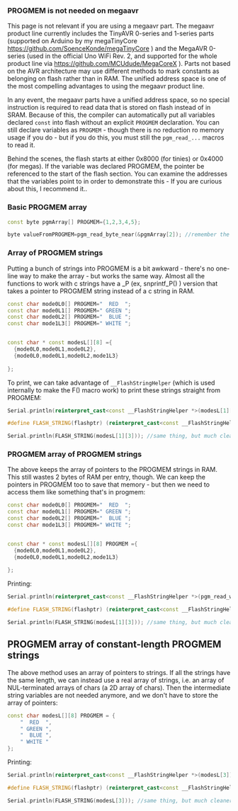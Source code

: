 ### PROGMEM is not needed on megaavr
This page is not relevant if you are using a megaavr part. The megaavr product line currently includes the TinyAVR 0-series and 1-series parts (supported on Arduino by my megaTinyCore https://github.com/SoenceKonde/megaTinyCore ) and the MegaAVR 0-series (used in the official Uno WiFi Rev. 2, and supported for the whole product line via https://github.com/MCUdude/MegaCoreX ). Parts not based on the AVR architecture may use different methods to mark constants as belonging on flash rather than in RAM. The unified address space is one of the most compelling advantages to using the megaavr product line.

In any event, the megaavr parts have a unified address space, so no special instruction is required to read data that is stored on flash instead of in SRAM. Because of this, the compiler can automatically put all variables declared `const` into flash without an explicit `PROGMEM` declaration. You can still declare variables as `PROGMEM` - though there is no reduction ro memory usage if you do - but if you do this, you must still the `pgm_read_...` macros to read it. 

Behind the scenes, the flash starts at either 0x8000 (for tinies) or 0x4000 (for megas). If the variable was declared PROGMEM, the pointer be referenced to the start of the flash section. You can examine the addresses that the variables point to in order to demonstrate this - If you are curious about this, I recommend it..

### Basic PROGMEM array

```c++
const byte pgmArray[] PROGMEM={1,2,3,4,5}; 

byte valueFromPROGMEM=pgm_read_byte_near(&pgmArray[2]); //remember the &
```


### Array of PROGMEM strings

Putting a bunch of strings into PROGMEM is a bit awkward - there's no one-line way to make the array - but works the same way. Almost all the functions to work with c strings have a _P (ex, snprintf_P() ) version that takes a pointer to PROGMEM string instead of a c string in RAM. 

```c++
const char mode0L0[] PROGMEM="  RED  ";
const char mode0L1[] PROGMEM=" GREEN ";
const char mode0L2[] PROGMEM="  BLUE ";
const char mode1L3[] PROGMEM=" WHITE ";


const char * const modesL[][8] ={
  {mode0L0,mode0L1,mode0L2},
  {mode0L0,mode0L1,mode0L2,mode1L3}
  
};
```

To print, we can take advantage of `__FlashStringHelper` (which is used internally to make the F() macro work) to print these strings straight from PROGMEM:


```c++
Serial.println(reinterpret_cast<const __FlashStringHelper *>(modesL[1][3])); //prints " WHITE "

#define FLASH_STRING(flashptr) (reinterpret_cast<const __FlashStringHelper *>(flashptr))

Serial.println(FLASH_STRING(modesL[1][3])); //same thing, but much cleaner using above macro
```



### PROGMEM array of PROGMEM strings

The above keeps the array of pointers to the PROGMEM strings in RAM. This still wastes 2 bytes of RAM per entry, though. We can keep the pointers in PROGMEM too to save that memory - but then we need to access them like something that's in progmem:

```c++
const char mode0L0[] PROGMEM="  RED  ";
const char mode0L1[] PROGMEM=" GREEN ";
const char mode0L2[] PROGMEM="  BLUE ";
const char mode1L3[] PROGMEM=" WHITE ";


const char * const modesL[][8] PROGMEM ={
  {mode0L0,mode0L1,mode0L2},
  {mode0L0,mode0L1,mode0L2,mode1L3}
  
};
```

Printing:

```c++
Serial.println(reinterpret_cast<const __FlashStringHelper *>(pgm_read_word_near(&modesL[1][3]))); //prints " WHITE "

#define FLASH_STRING(flashptr) (reinterpret_cast<const __FlashStringHelper *>(pgm_read_word_near(&flashptr)))

Serial.println(FLASH_STRING(modesL[1][3])); //same thing, but much cleaner using above macro
```


## PROGMEM array of constant-length PROGMEM strings

The above method uses an array of pointers to strings. If all the strings have the same length, we can instead use a real array of strings, i.e. an array of NUL-terminated arrays of chars (a 2D array of chars). Then the intermediate string variables are not needed anymore, and we don't have to store the array of pointers:

```c++
const char modesL[][8] PROGMEM = {
    "  RED  ",
    " GREEN ",
    "  BLUE ",
    " WHITE "
};
```

Printing:

```c++
Serial.println(reinterpret_cast<const __FlashStringHelper *>(modesL[3])); //prints " WHITE ";

#define FLASH_STRING(flashptr) (reinterpret_cast<const __FlashStringHelper *>(flashptr))

Serial.println(FLASH_STRING(modesL[3])); //same thing, but much cleaner using above macro
```
